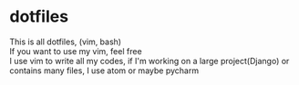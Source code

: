 # dotfiles
This is all dotfiles, (vim, bash)  
If you want to use my vim, feel free  
I use vim to write all my codes, if I'm working on a large project(Django) or contains many files, I use atom or maybe pycharm
